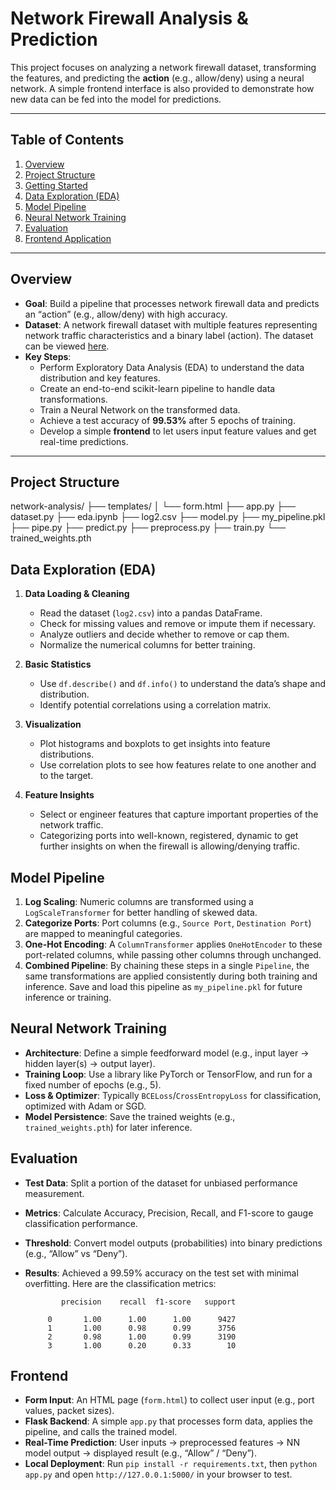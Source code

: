 
# Network Firewall Analysis & Prediction

This project focuses on analyzing a network firewall dataset, transforming the features, and predicting the **action** (e.g., allow/deny) using a neural network. A simple frontend interface is also provided to demonstrate how new data can be fed into the model for predictions.

---

## Table of Contents
1. [Overview](#overview)  
2. [Project Structure](#project-structure)  
3. [Getting Started](#getting-started)  
4. [Data Exploration (EDA)](#data-exploration-eda)  
5. [Model Pipeline](#model-pipeline)  
6. [Neural Network Training](#neural-network-training)  
7. [Evaluation](#evaluation)  
8. [Frontend Application](#frontend-application)  

---

## Overview

- **Goal**: Build a pipeline that processes network firewall data and predicts an “action” (e.g., allow/deny) with high accuracy.  
- **Dataset**: A network firewall dataset with multiple features representing network traffic characteristics and a binary label (action).  The dataset can be viewed [here](https://www.kaggle.com/datasets/tunguz/internet-firewall-data-set).
- **Key Steps**:
  - Perform Exploratory Data Analysis (EDA) to understand the data distribution and key features.
  - Create an end-to-end scikit-learn pipeline to handle data transformations.
  - Train a Neural Network on the transformed data.
  - Achieve a test accuracy of **99.53%** after 5 epochs of training.
  - Develop a simple **frontend** to let users input feature values and get real-time predictions.

---

## Project Structure
network-analysis/
├── templates/
│   └── form.html
├── app.py
├── dataset.py
├── eda.ipynb
├── log2.csv
├── model.py
├── my_pipeline.pkl
├── pipe.py
├── predict.py
├── preprocess.py
├── train.py
└── trained_weights.pth

## Data Exploration (EDA)

1. **Data Loading & Cleaning**  
   - Read the dataset (`log2.csv`) into a pandas DataFrame.
   - Check for missing values and remove or impute them if necessary.
   - Analyze outliers and decide whether to remove or cap them.
   - Normalize the numerical columns for better training.

2. **Basic Statistics**  
   - Use `df.describe()` and `df.info()` to understand the data’s shape and distribution.
   - Identify potential correlations using a correlation matrix.

3. **Visualization**  
   - Plot histograms and boxplots to get insights into feature distributions.
   - Use correlation plots to see how features relate to one another and to the target.

4. **Feature Insights**  
   - Select or engineer features that capture important properties of the network traffic.
   - Categorizing ports into well-known, registered, dynamic to get further insights on when the firewall is allowing/denying traffic.

## Model Pipeline

1. **Log Scaling**: Numeric columns are transformed using a `LogScaleTransformer` for better handling of skewed data.
2. **Categorize Ports**: Port columns (e.g., `Source Port`, `Destination Port`) are mapped to meaningful categories.
3. **One-Hot Encoding**: A `ColumnTransformer` applies `OneHotEncoder` to these port-related columns, while passing other columns through unchanged.
4. **Combined Pipeline**: By chaining these steps in a single `Pipeline`, the same transformations are applied consistently during both training and inference. Save and load this pipeline as `my_pipeline.pkl` for future inference or training.

## Neural Network Training
- **Architecture**: Define a simple feedforward model (e.g., input layer → hidden layer(s) → output layer).
- **Training Loop**: Use a library like PyTorch or TensorFlow, and run for a fixed number of epochs (e.g., 5).
- **Loss & Optimizer**: Typically `BCELoss`/`CrossEntropyLoss` for classification, optimized with Adam or SGD.
- **Model Persistence**: Save the trained weights (e.g., `trained_weights.pth`) for later inference.

## Evaluation
- **Test Data**: Split a portion of the dataset for unbiased performance measurement.
- **Metrics**: Calculate Accuracy, Precision, Recall, and F1-score to gauge classification performance.
- **Threshold**: Convert model outputs (probabilities) into binary predictions (e.g., “Allow” vs “Deny”).
- **Results**: Achieved a 99.59% accuracy on the test set with minimal overfitting. Here are the classification metrics:
     
              precision    recall  f1-score   support

           0       1.00      1.00      1.00      9427
           1       1.00      0.98      0.99      3756
           2       0.98      1.00      0.99      3190
           3       1.00      0.20      0.33        10


## Frontend
- **Form Input**: An HTML page (`form.html`) to collect user input (e.g., port values, packet sizes).
- **Flask Backend**: A simple `app.py` that processes form data, applies the pipeline, and calls the trained model.
- **Real-Time Prediction**: User inputs -> preprocessed features -> NN model output -> displayed result (e.g., “Allow” / “Deny”).
- **Local Deployment**: Run `pip install -r requirements.txt`, then  `python app.py` and open `http://127.0.0.1:5000/` in your browser to test.

